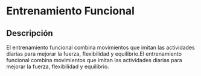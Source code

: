 # Entrenamiento Funcional
## Descripción
El entrenamiento funcional combina movimientos que imitan las actividades diarias para mejorar la fuerza, flexibilidad y equilibrio.El entrenamiento funcional combina movimientos que imitan las actividades diarias para mejorar la fuerza, flexibilidad y equilibrio.
